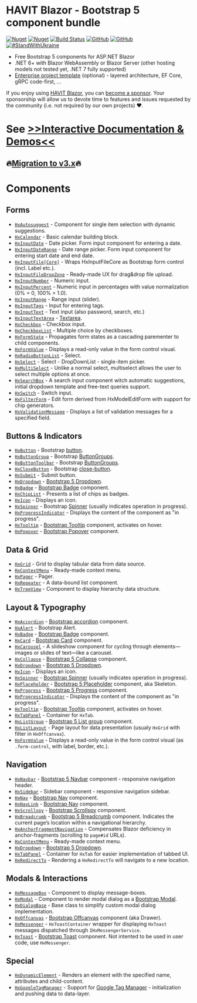 ﻿
# HAVIT Blazor - Bootstrap 5 component bundle

[![Nuget](https://img.shields.io/nuget/v/Havit.Blazor.Components.Web.Bootstrap)](https://www.nuget.org/packages/Havit.Blazor.Components.Web.Bootstrap/)
[![Nuget](https://img.shields.io/nuget/dt/Havit.Blazor.Components.Web.Bootstrap)](https://www.nuget.org/packages/Havit.Blazor.Components.Web.Bootstrap/)
[![Build Status](https://dev.azure.com/havit/DEV/_apis/build/status/002.HFW-HavitBlazor?branchName=master)](https://dev.azure.com/havit/DEV/_build/latest?definitionId=318&branchName=master)
[![GitHub](https://img.shields.io/github/license/havit/Havit.Blazor)](https://github.com/havit/Havit.Blazor/blob/master/LICENSE)
[![GitHub](https://img.shields.io/github/stars/havit/Havit.Blazor)](https://github.com/havit/Havit.Blazor/)  
[![#StandWithUkraine](https://img.shields.io/badge/%23StandWithUkraine-Russian%20warship%2C%20go%20f%23ck%20yourself-blue)](https://www.peopleinneed.net/what-we-do/humanitarian-aid-and-development/ukraine)

* Free Bootstrap 5 components for ASP.NET Blazor
* .NET 6+ with Blazor WebAssembly or Blazor Server (other hosting models not tested yet, .NET 7 fully supported)
* [Enterprise project template](https://github.com/havit/NewProjectTemplate-Blazor) (optional) - layered architecture, EF Core, gRPC code-first, ...

If you enjoy using [HAVIT Blazor](https://havit.blazor.eu/), you can [become a sponsor](https://github.com/sponsors/havit). Your sponsorship will allow us to devote time to features and issues requested by the community (i.e. not required by our own projects) ❤️.


# See [&gt;&gt;Interactive Documentation & Demos&lt;&lt;](https://havit.blazor.eu)

## 🔥[Migration to v3.x](https://havit.blazor.eu/migrating-to-v3)🔥

# Components

## Forms

* [`HxAutosuggest`](https://havit.blazor.eu/components/HxAutosuggest) - Component for single item selection with dynamic suggestions.
* [`HxCalendar`](https://havit.blazor.eu/components/HxCalendar) - Basic calendar building block.
* [`HxInputDate`](https://havit.blazor.eu/components/HxInputDate) - Date picker. Form input component for entering a date.
* [`HxInputDateRange`](https://havit.blazor.eu/components/HxInputDateRange) - Date range picker. Form input component for entering start date and end date.
* [`HxInputFile[Core]`](https://havit.blazor.eu/components/HxInputFile[Core]) - Wraps HxInputFileCore as Bootstrap form control (incl. Label etc.).
* [`HxInputFileDropZone`](https://havit.blazor.eu/components/HxInputFileDropZone) - Ready-made UX for drag&amp;drop file upload.
* [`HxInputNumber`](https://havit.blazor.eu/components/HxInputNumber) - Numeric input.
* [`HxInputPercent`](https://havit.blazor.eu/components/HxInputPercent) - Numeric input in percentages with value normalization (0% = 0, 100% = 1.0).
* [`HxInputRange`](https://havit.blazor.eu/components/HxInputRange) - Range input (slider).
* [`HxInputTags`](https://havit.blazor.eu/components/HxInputTags) - Input for entering tags.
* [`HxInputText`](https://havit.blazor.eu/components/HxInputText) - Text input (also password, search, etc.)
* [`HxInputTextArea`](https://havit.blazor.eu/components/HxInputTextArea) - [Textarea](https://getbootstrap.com/docs/5.2/forms/floating-labels/#textareas).
* [`HxCheckbox`](https://havit.blazor.eu/components/HxCheckbox) - Checkbox input.
* [`HxCheckboxList`](https://havit.blazor.eu/components/HxCheckboxList) - Multiple choice by checkboxes.
* [`HxFormState`](https://havit.blazor.eu/components/HxFormState) - Propagates form states as a cascading parementer to child components.
* [`HxFormValue`](https://havit.blazor.eu/components/HxFormValue) - Displays a read-only value in the form control visual.
* [`HxRadioButtonList`](https://havit.blazor.eu/components/HxRadioButtonList) - Select.
* [`HxSelect`](https://havit.blazor.eu/components/HxSelect) - Select - DropDownList - single-item picker.
* [`HxMultiSelect`](https://havit.blazor.eu/components/HxMultiSelect) - Unlike a normal select, multiselect allows the user to select multiple options at once.
* [`HxSearchBox`](https://havit.blazor.eu/components/HxSearchBox) - A search input component witch automatic suggestions, initial dropdown template and free-text queries support.
* [`HxSwitch`](https://havit.blazor.eu/components/HxSwitch) - Switch input.
* [`HxFilterForm`](https://havit.blazor.eu/components/HxFilterForm) - Edit form derived from HxModelEditForm with support for chip generators.
* [`HxValidationMessage`](https://havit.blazor.eu/components/HxValidationMessage) - Displays a list of validation messages for a specified field.

## Buttons & Indicators

* [`HxButton`](https://havit.blazor.eu/components/HxButton) - Bootstrap [button](https://getbootstrap.com/docs/5.2/components/buttons/).
* [`HxButtonGroup`](https://havit.blazor.eu/components/HxButtonGroup) - Bootstrap [ButtonGroups](https://getbootstrap.com/docs/5.2/components/button-group/). 
* [`HxButtonToolbar`](https://havit.blazor.eu/components/HxButtonToolbar) - Bootstrap [ButtonGroups](https://getbootstrap.com/docs/5.2/components/button-group/).
* [`HxCloseButton`](https://havit.blazor.eu/components/HxCloseButton) - Bootstrap [close-button](https://getbootstrap.com/docs/5.2/components/close-button/).
* [`HxSubmit`](https://havit.blazor.eu/components/HxSubmit) - Submit button.
* [`HxDropdown`](https://havit.blazor.eu/components/HxDropdown) - [Bootstrap 5 Dropdown](https://getbootstrap.com/docs/5.2/components/dropdowns/).
* [`HxBadge`](https://havit.blazor.eu/components/HxBadge) - [Bootstrap Badge](https://getbootstrap.com/docs/5.2/components/badge/) component.
* [`HxChipList`](https://havit.blazor.eu/components/HxChipList) - Presents a list of chips as badges.
* [`HxIcon`](https://havit.blazor.eu/components/HxIcon) - Displays an icon.
* [`HxSpinner`](https://havit.blazor.eu/components/HxSpinner) - Bootstrap [Spinner](https://getbootstrap.com/docs/5.2/components/spinners/) (usually indicates operation in progress).
* [`HxProgressIndicator`](https://havit.blazor.eu/components/HxProgressIndicator) - Displays the content of the component as "in progress".
* [`HxTooltip`](https://havit.blazor.eu/components/HxTooltip) - [Bootstrap Tooltip](https://getbootstrap.com/docs/5.2/components/tooltips/) component, activates on hover.
* [`HxPopover`](https://havit.blazor.eu/components/HxPopover) - [Bootstrap Popover](https://getbootstrap.com/docs/5.2/components/popovers/) component.

## Data & Grid

* [`HxGrid`](https://havit.blazor.eu/components/HxGrid) - Grid to display tabular data from data source.
* [`HxContextMenu`](https://havit.blazor.eu/components/HxContextMenu) - Ready-made context menu.
* [`HxPager`](https://havit.blazor.eu/components/HxPager) - Pager.
* [`HxRepeater`](https://havit.blazor.eu/components/HxRepeater) - A data-bound list component.
* [`HxTreeView`](https://havit.blazor.eu/components/HxTreeView) - Component to display hierarchy data structure.

## Layout & Typography

* [`HxAccordion`](https://havit.blazor.eu/components/HxAccordion) - [Bootstrap accordion](https://getbootstrap.com/docs/5.2/components/accordion/) component.
* [`HxAlert`](https://havit.blazor.eu/components/HxAlert) - Bootstrap Alert.
* [`HxBadge`](https://havit.blazor.eu/components/HxBadge) - [Bootstrap Badge](https://getbootstrap.com/docs/5.2/components/badge/) component.
* [`HxCard`](https://havit.blazor.eu/components/HxCard) - [Bootstrap Card](https://getbootstrap.com/docs/5.2/components/card/) component.
* [`HxCarousel`](https://havit.blazor.eu/components/HxCarousel) - A slideshow component for cycling through elements—images or slides of text—like a carousel.
* [`HxCollapse`](https://havit.blazor.eu/components/HxCollapse) - [Bootstrap 5 Collapse](https://getbootstrap.com/docs/5.2/components/collapse/) component.
* [`HxDropdown`](https://havit.blazor.eu/components/HxDropdown) - [Bootstrap 5 Dropdown](https://getbootstrap.com/docs/5.2/components/dropdowns/).
* [`HxIcon`](https://havit.blazor.eu/components/HxIcon) - Displays an icon.
* [`HxSpinner`](https://havit.blazor.eu/components/HxSpinner) - [Bootstrap Spinner](https://getbootstrap.com/docs/5.2/components/spinners/) (usually indicates operation in progress).
* [`HxPlaceholder`](https://havit.blazor.eu/components/HxPlaceholder) - [Bootstrap 5 Placeholder](https://getbootstrap.com/docs/5.2/components/placeholders/) component, aka Skeleton.
* [`HxProgress`](https://havit.blazor.eu/components/HxProgress) - [Bootstrap 5 Progress](https://getbootstrap.com/docs/5.2/components/progress/) component.
* [`HxProgressIndicator`](https://havit.blazor.eu/components/HxProgressIndicator) - Displays the content of the component as "in progress".
* [`HxTooltip`](https://havit.blazor.eu/components/HxTooltip) - [Bootstrap Tooltip](https://getbootstrap.com/docs/5.2/components/tooltips/) component, activates on hover.
* [`HxTabPanel`](https://havit.blazor.eu/components/HxTabPanel) - Container for `HxTab`.
* [`HxListGroup`](https://havit.blazor.eu/components/HxListGroup) - [Bootstrap 5 List group](https://getbootstrap.com/docs/5.2/components/list-group/) component.
* [`HxListLayout`](https://havit.blazor.eu/components/HxListLayout) - Page layout for data presentation (usualy `HxGrid` with filter in `HxOffcanvas`).
* [`HxFormValue`](https://havit.blazor.eu/components/HxFormValue) - Displays a read-only value in the form control visual (as `.form-control`, with label, border, etc.).

## Navigation

* [`HxNavbar`](https://havit.blazor.eu/components/HxNavbar) - [Bootstrap 5 Navbar](https://getbootstrap.com/docs/5.2/components/navbar/) component - responsive navigation header.
* [`HxSidebar`](https://havit.blazor.eu/components/HxSidebar) - Sidebar component - responsive navigation sidebar.
* [`HxNav`](https://havit.blazor.eu/components/HxNav) - [Bootstrap Nav](https://getbootstrap.com/docs/5.2/components/navs-tabs/) component.
* [`HxNavLink`](https://havit.blazor.eu/components/HxNavLink) - [Bootstrap Nav](https://getbootstrap.com/docs/5.2/components/navs-tabs/) component.
* [`HxScrollspy`](https://havit.blazor.eu/components/HxScrollspy) - [Bootstrap Scrollspy](https://getbootstrap.com/docs/5.2/components/scrollspy/) component.
* [`HxBreadcrumb`](https://havit.blazor.eu/components/HxBreadcrumb) - [Bootstrap 5 Breadcrumb](https://getbootstrap.com/docs/5.2/components/breadcrumb/) component. Indicates the current page’s location within a navigational hierarchy.
* [`HxAnchorFragmentNavigation`](https://havit.blazor.eu/components/HxAnchorFragmentNavigation) - Compensates Blazor deficiency in anchor-fragments (scrolling to <code>page#id</code> URLs).
* [`HxContextMenu`](https://havit.blazor.eu/components/HxContextMenu) - Ready-made context menu.
* [`HxDropdown`](https://havit.blazor.eu/components/HxDropdown) - [Bootstrap 5 Dropdown](https://getbootstrap.com/docs/5.2/components/dropdowns/).
* [`HxTabPanel`](https://havit.blazor.eu/components/HxTabPanel) - Container for `HxTab` for easier implementation of tabbed UI.
* [`HxRedirectTo`](https://havit.blazor.eu/components/HxRedirectTo) - Rendering a `HxRedirectTo` will navigate to a new location.

## Modals & Interactions

* [`HxMessageBox`](https://havit.blazor.eu/components/HxMessageBox) - Component to display message-boxes.
* [`HxModal`](https://havit.blazor.eu/components/HxModal) - Component to render modal dialog as a [Bootstrap Modal](https://getbootstrap.com/docs/5.2/components/modal/).
* [`HxDialogBase`](https://havit.blazor.eu/components/HxDialogBase) - Base class to simplify custom modal dialog implementation.
* [`HxOffcanvas`](https://havit.blazor.eu/components/HxOffcanvas) - [Bootstrap Offcanvas](https://getbootstrap.com/docs/5.2/components/offcanvas/) component (aka Drawer).
* [`HxMessenger`](https://havit.blazor.eu/components/HxMessenger) - `HxToastContainer` wrapper for displaying `HxToast` messages dispatched through `IHxMessengerService`.
* [`HxToast`](https://havit.blazor.eu/components/HxToast) - [Bootstrap Toast](https://getbootstrap.com/docs/5.2/components/toasts/) component. Not intented to be used in user code, use `HxMessenger`.

## Special

* [`HxDynamicElement`](https://havit.blazor.eu/components/HxDynamicElement) - Renders an element with the specified name, attributes and child-content.
* [`HxGoogleTagManager`](https://havit.blazor.eu/components/HxGoogleTagManager) - Support for [Google Tag Manager](https://developers.google.com/tag-manager/devguide) - initialization and pushing data to data-layer.
